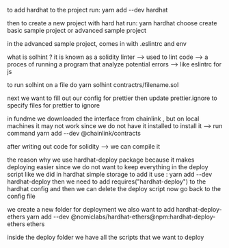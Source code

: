 to add hardhat to the project run:
yarn add --dev hardhat

then to create a new project with hard hat run:
yarn hardhat
choose create basic sample project or advanced sample project

in the advanced sample project, comes in with .eslintrc and env

what is solhint ?
it is known as a solidity linter --> used to lint code --> a proces of running a program that analyze potential errors --> like eslintrc for js

to run solhint on a file do
yarn solhint contractrs/filename.sol

next we want to fill out our config for prettier
then update prettier.ignore to specify files for prettier to ignore

in fundme we downloaded the interface from chainlink , but on local machines it may not work since we do not have it installed
to install it --> run command
yarn add --dev @chainlink/contracts

after writing out code for solidity --> we can compile it

the reason why we use hardhat-deploy package because it makes deploying easier since we do not want to keep everything in the deploy script like we did in hardhat simple storage
to add it use :
yarn add --dev hardhat-deploy
then we need to add requires("hardhat-deploy") to the hardhat config and then we can delete the deploy script
now go back to the config file

we create a new folder for deployment
we also want to add hardhat-deploy-ethers
yarn add --dev @nomiclabs/hardhat-ethers@npm:hardhat-deploy-ethers ethers

inside the deploy folder we have all the scripts that we want to deploy
